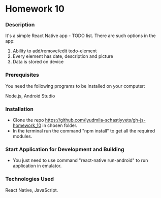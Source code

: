# Homework 10

### Description

It's a simple React Native app - TODO list.
There are such options in the app:
1. Ability to add/remove/edit todo-element
2. Every element has date, description and picture
3. Data is stored on device

### Prerequisites

You need the following programs to be installed on your computer:

Node.js, Android Studio 

###  Installation

* Clone the repo https://github.com/lyudmila-schastlyvets/gh-js-homework_10 in chosen folder.
* In the terminal run the command "npm install" to get all the required modules.
 
### Start Application for Development and Building

* You just need to use command "react-native run-android" to run application in emulator.


### Technologies Used

React Native, JavaScript.
